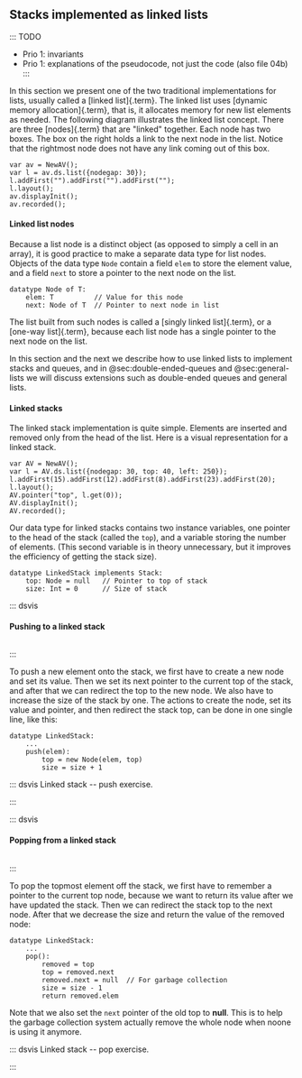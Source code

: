 
## Stacks implemented as linked lists

::: TODO
- Prio 1: invariants
- Prio 1: explanations of the pseudocode, not just the code (also file 04b)
:::

In this section we present one of the two traditional implementations for lists, usually called a [linked list]{.term}.
The linked list uses [dynamic memory allocation]{.term}, that is, it allocates memory for new list elements as
needed. The following diagram illustrates the linked list concept. There
are three [nodes]{.term} that are
"linked" together. Each node has two boxes. The box on the right holds a link to the next node in the list.
Notice that the rightmost node does not have any link coming out of this box.

```jsav-figure
var av = NewAV();
var l = av.ds.list({nodegap: 30});
l.addFirst("").addFirst("").addFirst("");
l.layout();
av.displayInit();
av.recorded();
```

#### Linked list nodes

Because a list node is a distinct object (as opposed to simply a cell in an array), it is good practice to make a separate data type for list nodes.
Objects of the data type `Node` contain a field `elem` to store the element value, and a field `next` to store a pointer to the next node on the list.

    datatype Node of T:
        elem: T          // Value for this node
        next: Node of T  // Pointer to next node in list

The list built from such nodes is called a [singly linked list]{.term}, or a [one-way list]{.term}, because each list node has a single pointer to the next node on the list.

In this section and the next we describe how to use linked lists to implement stacks and queues, and in @sec:double-ended-queues and @sec:general-lists we will discuss extensions such as double-ended queues and general lists.

#### Linked stacks

The linked stack implementation is quite simple.
Elements are inserted and removed only from the head of the list. Here is a visual representation for a linked stack.

```jsav-figure
var AV = NewAV();
var l = AV.ds.list({nodegap: 30, top: 40, left: 250});
l.addFirst(15).addFirst(12).addFirst(8).addFirst(23).addFirst(20);
l.layout();
AV.pointer("top", l.get(0));
AV.displayInit();
AV.recorded();
```

Our data type for linked stacks contains two instance variables, one pointer to the head of the stack (called the `top`), and a variable storing the number of elements.
(This second variable is in theory unnecessary, but it improves the efficiency of getting the stack size).

    datatype LinkedStack implements Stack:
        top: Node = null   // Pointer to top of stack
        size: Int = 0      // Size of stack

<!--
### Invariants
 -->

<!-- #### Pushing to a linked stack -->

::: dsvis
#### Pushing to a linked stack

``` {.jsav-animation src="ChalmersGU/LinkedStack-Push-CON.js" links="ChalmersGU/CGU-Styles.css"}
```
:::

To push a new element onto the stack, we first have to create a new node and set its value.
Then we set its next pointer to the current top of the stack,
and after that we can redirect the top to the new node.
We also have to increase the size of the stack by one.
The actions to create the node, set its value and pointer, and then redirect the stack top, can be done in one single line, like this:

    datatype LinkedStack:
        ...
        push(elem):
            top = new Node(elem, top)
            size = size + 1

::: dsvis
Linked stack -- push exercise.

<avembed id="LstackPushPRO" src="ChalmersGU/LstackPushPRO.html" type="ka" name="Linked Stack Push Exercise"/>
:::

<!-- #### Popping from a linked stack -->

::: dsvis
#### Popping from a linked stack

``` {.jsav-animation src="ChalmersGU/LinkedStack-Pop-CON.js" links="ChalmersGU/CGU-Styles.css"}
```
:::

To pop the topmost element off the stack, we first have to remember a pointer to the current top node, because we want to return its value after we have updated the stack.
Then we can redirect the stack top to the next node.
After that we decrease the size and return the value of the removed node:

    datatype LinkedStack:
        ...
        pop():
            removed = top
            top = removed.next
            removed.next = null  // For garbage collection
            size = size - 1
            return removed.elem

Note that we also set the `next` pointer of the old top to **null**.
This is to help the garbage collection system actually remove the whole node when noone is using it anymore.

::: dsvis
Linked stack -- pop exercise.

<avembed id="LstackPopPRO" src="ChalmersGU/LstackPopPRO.html" type="ka" name="Linked Stack Pop Exercise"/>
:::

